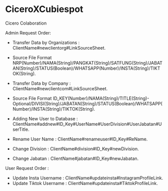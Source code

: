 # CiceroXCubiespot
Cicero Colaboration

Admin Request Order:

- Transfer Data by Organizations : ClientName#newclientorg#LinkSourceSheet.
- Source File Format NRP(Number)/NAMA(String)/PANGKAT(String)/SATFUNG(String)/JABATAN(String)/STATUS(Boolean)/WHATSAPP(Number)/INSTA(String)/TIKTOK(String).

- Transfer Data by Company : ClientName#newclientcom#LinkSourceSheet.
- Source File Format ID_KEY(Number)/NAMA(String)/TITLE(String)- Optional/DIVISI(String)/JABATAN(String)/STATUS(Boolean)/WHATSAPP(Number)/INSTA(String)/TIKTOK(String).

- Adding New User to Database : ClientName#addnew#ID_Key#UserName#UserDivision#UserJabatan#UserTitle.
- Rename User Name : ClientName#renameuser#ID_Key#ReName.
- Change Division : ClientName#division#ID_Key#newDivision.
- Change Jabatan : ClientName#jabatan#ID_Key#newJabatan.

User Request Order :

- Update Insta Username : ClientName#updateinsta#InstagramProfileLink.
- Update Tiktok Username : ClientName#updateinsta#TiktokProfileLink.
